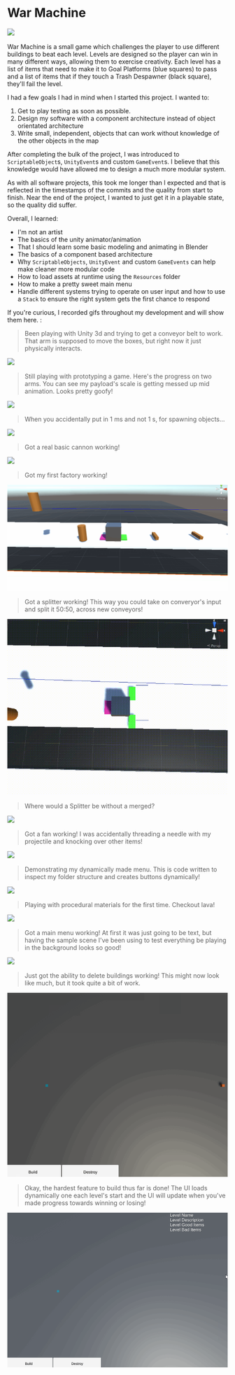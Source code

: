 # War Machine

![](Gifs/main_menu_trimmed.gif)

War Machine is a small game which challenges the player to use different buildings to beat each level. Levels are designed so the player can win in many different ways, allowing them to exercise creativity. Each level has a list of items that need to make it to Goal Platforms (blue squares) to pass and a list of items that if they touch a Trash Despawner (black square), they'll fail the level.

I had a few goals I had in mind when I started this project. I wanted to:

1. Get to play testing as soon as possible.
2. Design my software with a component architecture instead of object orientated architecture
3. Write small, independent, objects that can work without knowledge of the other objects in the map

After completing the bulk of the project, I was introduced to `ScriptableObject`s, `UnityEvent`s and custom `GameEvent`s. I believe that this knowledge would have allowed me to design a much more modular system. 

As with all software projects, this took me longer than I expected and that is reflected in the timestamps of the commits and the quality from start to finish. Near the end of the project, I wanted to just get it in a playable state, so the quality did suffer.

Overall, I learned:

- I'm not an artist
- The basics of the unity animator/animation
- That I should learn some basic modeling and animating in Blender
- The basics of a component based architecture
- Why `ScriptableObjects`, `UnityEvent` and custom `GameEvents` can help make cleaner more modular code
- How to load assets at runtime using the `Resources` folder
- How to make a pretty sweet main menu
- Handle different systems trying to operate on user input and how to use a `Stack` to ensure the right system gets the first chance to respond

If you're curious, I recorded gifs throughout my development and will show them here. :


> Been playing with Unity 3d and trying to get a conveyor belt to work. That arm is supposed to move the boxes, but right now it just physically interacts.

![](Gifs/conveyor_belt.gif)


> Still playing with prototyping a game. Here's the progress on two arms. You can see my payload's scale is getting messed up mid animation. Looks pretty goofy!

![](Gifs/two_arms_resizing_payload_demo.gif)


> When you accidentally put in 1 ms and not 1 s, for spawning objects...

![](Gifs/spawn_all_the_things.gif)


> Got a real basic cannon working!

![](Gifs/cannon.gif)


> Got my first factory working!

![](Gifs/first_factory.gif)


> Got a splitter working! This way you could take on converyor's input and split it 50:50, across new conveyors!

![](Gifs/splitter.gif)


> Where would a Splitter be without a merged?

![](Gifs/merge.gif)


> Got a fan working! I was accidentally threading a needle with my projectile and knocking over other items!

![](Gifs/fan_threading_needle.gif)


> Demonstrating my dynamically made menu. This is code written to inspect my folder structure and creates buttons dynamically!

![](Gifs/dyanmically_made_menu.gif)


> Playing with procedural materials for the first time. Checkout lava!

![](Gifs/procedural_materials.gif)


> Got a main menu working! At first it was just going to be text, but having the sample scene I've been using to test everything be playing in the background looks so good!

![](Gifs/main_menu_trimmed.gif)


> Just got the ability to delete buildings working! This might now look like much, but it took quite a bit of work.

![](Gifs/delete_trimmed.gif)


> Okay, the hardest feature to build thus far is done! The UI loads dynamically one each level's start and the UI will update when you've made progress towards winning or losing!

![](Gifs/ui_displaying_dynamically_and_upadting_trimmed.gif)